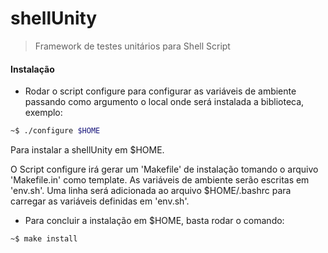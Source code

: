 # shellUnity

> Framework de testes unitários para Shell Script

#### Instalação

* Rodar o script configure para configurar
as variáveis de ambiente passando como argumento o local onde
será instalada a biblioteca, exemplo:

```sh    
~$ ./configure $HOME
```

Para instalar a shellUnity em $HOME.

O Script configure irá gerar um 'Makefile' de instalação tomando o arquivo 'Makefile.in' como
template. As variáveis de ambiente serão escritas em 'env.sh'. Uma linha será adicionada ao
arquivo $HOME/.bashrc para carregar as variáveis definidas em 'env.sh'.

* Para concluir a instalação em $HOME, basta rodar o comando:

```sh
~$ make install
```

